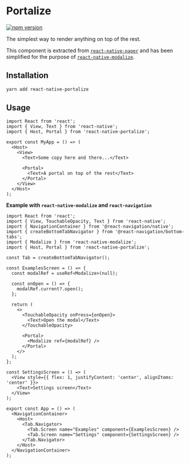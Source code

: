 # Portalize

[![npm version](https://badge.fury.io/js/react-native-portalize.svg)](https://badge.fury.io/js/react-native-portalize)

The simplest way to render anything on top of the rest.

This component is extracted from [`react-native-paper`](https://github.com/callstack/react-native-paper/tree/master/src/components/Portal) and has been simplified for the purpose of [`react-native-modalize`](https://github.com/jeremybarbet/react-native-modalize).

## Installation

```bash
yarn add react-native-portalize
```

## Usage

```tsx
import React from 'react';
import { View, Text } from 'react-native';
import { Host, Portal } from 'react-native-portalize';

export const MyApp = () => (
  <Host>
    <View>
      <Text>Some copy here and there...</Text>

      <Portal>
        <Text>A portal on top of the rest</Text>
      </Portal>
    </View>
  </Host>
);
```

**Example with `react-native-modalize` and `react-navigation`**

```tsx
import React from 'react';
import { View, TouchableOpacity, Text } from 'react-native';
import { NavigationContainer } from '@react-navigation/native';
import { createBottomTabNavigator } from '@react-navigation/bottom-tabs';
import { Modalize } from 'react-native-modalize';
import { Host, Portal } from 'react-native-portalize';

const Tab = createBottomTabNavigator();

const ExamplesScreen = () => {
  const modalRef = useRef<Modalize>(null);

  const onOpen = () => {
    modalRef.current?.open();
  };

  return (
    <>
      <TouchableOpacity onPress={onOpen}>
        <Text>Open the modal</Text>
      </TouchableOpacity>

      <Portal>
        <Modalize ref={modalRef} />
      </Portal>
    </>
  );
};

const SettingsScreen = () => (
  <View style={{ flex: 1, justifyContent: 'center', alignItems: 'center' }}>
    <Text>Settings screen</Text>
  </View>
);

export const App = () => (
  <NavigationContainer>
    <Host>
      <Tab.Navigator>
        <Tab.Screen name="Examples" component={ExamplesScreen} />
        <Tab.Screen name="Settings" component={SettingsScreen} />
      </Tab.Navigator>
    </Host>
  </NavigationContainer>
);
```
